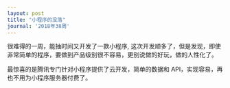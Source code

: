 ```yaml
---
layout: post
title: "小程序的没落"
journal: '2018年38周'
---
```


很难得的一周，能抽时间又开发了一款小程序, 这次开发顺多了，但是发现，即使非常简单的程序，要做到产品级别很不容易，更别说做的好玩，做的人性化了。

最惊喜的是腾讯专门针对小程序提供了云开发，简单的数据和 API，实现容易，再也不用为小程序服务器付费了。
